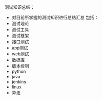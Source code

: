 测试知识总结：
- 对目前所掌握的测试知识进行总结汇总
包括：
- 测试理论
- 测试工具
- 测试框架
- 接口测试
- app测试
- web测试
- 数据库
- 版本控制
- python
- java
- jenkins
- linux
- 算法
